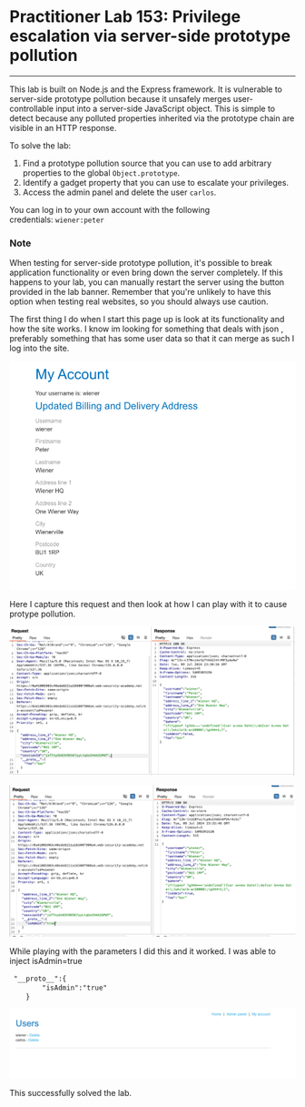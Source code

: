 # Practitioner Lab 153: Privilege escalation via server-side prototype pollution

---

This lab is built on Node.js and the Express framework. It is vulnerable to server-side prototype pollution because it unsafely merges user-controllable input into a server-side JavaScript object. This is simple to detect because any polluted properties inherited via the prototype chain are visible in an HTTP response.

To solve the lab:

1. Find a prototype pollution source that you can use to add arbitrary properties to the global `Object.prototype`.
2. Identify a gadget property that you can use to escalate your privileges.
3. Access the admin panel and delete the user `carlos`.

You can log in to your own account with the following credentials: `wiener:peter`

### **Note**

When testing for server-side prototype pollution, it's possible to break application functionality or even bring down the server completely. If this happens to your lab, you can manually restart the server using the button provided in the lab banner. Remember that you're unlikely to have this option when testing real websites, so you should always use caution.

The first thing I do when I start this page up is look at its functionality and how the site works. I know im looking for something that deals with json , preferably something that has some user data so that it can merge as such I log into the site.

![Untitled](Practitioner%20Lab%20153%20Privilege%20escalation%20via%20serv%208b7d94fa131b41de9aeefae86d7bc601/Untitled.png)

Here I capture this request and then look at how I can play with it to cause protype pollution.

![Untitled](Practitioner%20Lab%20153%20Privilege%20escalation%20via%20serv%208b7d94fa131b41de9aeefae86d7bc601/Untitled%201.png)

![Untitled](Practitioner%20Lab%20153%20Privilege%20escalation%20via%20serv%208b7d94fa131b41de9aeefae86d7bc601/Untitled%202.png)

While playing with the parameters I did this and it worked.  I was able to inject isAdmin=true 

```
 "__proto__":{
        "isAdmin":"true"
    }
```

![Untitled](Practitioner%20Lab%20153%20Privilege%20escalation%20via%20serv%208b7d94fa131b41de9aeefae86d7bc601/Untitled%203.png)

This successfully solved the lab.